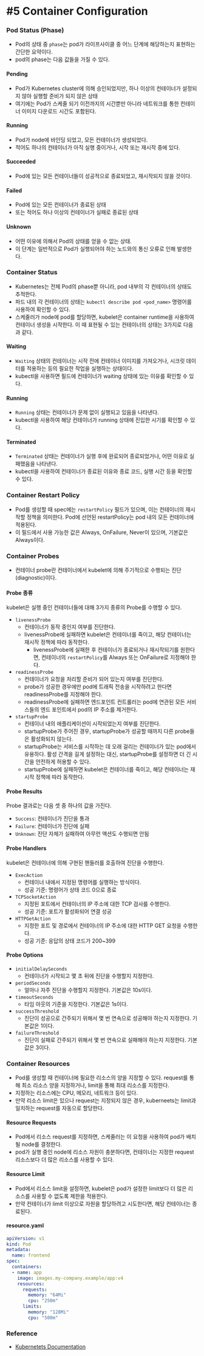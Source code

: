 # #5 Container Configuration

### Pod Status (Phase)

- Pod의 상태 중 `phase`는 pod가 라이프사이클 중 어느 단계에 해당하는지 표현하는 간단한 요약이다.
- pod의 phase는 다음 값들을 가질 수 있다.

#### Pending

- Pod가 Kubernetes cluster에 의해 승인되었지만, 하나 이상의 컨테이너가 설정되지 않아 실행할 준비가 되지 않은 상태
- 여기에는 Pod가 스케줄 되기 이전까지의 시간뿐만 아니라 네트워크를 통한 컨테이너 이미지 다운로드 시간도 포함된다.

#### Running

- Pod가 node에 바인딩 되었고, 모든 컨테이너가 생성되었다.
- 적어도 하나의 컨테이너가 아직 실행 중이거나, 시작 또는 재시작 중에 있다.

#### Succeeded

- Pod에 있는 모든 컨테이너들이 성공적으로 종료되었고, 재시작되지 않을 것이다.

#### Failed

- Pod에 있는 모든 컨테이너가 종료된 상태
- 또는 적어도 하나 이상의 컨테이너가 실패로 종료된 상태

#### Unknown

- 어떤 이유에 의해서 Pod의 상태를 얻을 수 없는 상태.
- 이 단계는 일반적으로 Pod가 실행되어야 하는 노드와의 통신 오류로 인해 발생한다.

### Container Status

- Kubernetes는 전체 Pod의 phase뿐 아니라, pod 내부의 각 컨테이너의 상태도 추적한다.
- 파드 내의 각 컨테이너의 상태는 `kubectl describe pod <pod_name>` 명령어를 사용하여 확인할 수 있다.
- 스케줄러가 node에 pod를 할당하면, kubelet은 container runtime을 사용하여 컨테이너 생성을 시작한다. 이 때 표현될 수 있는 컨테이너의 상태는 3가지로 다음과 같다.

#### Waiting

- `Waiting` 상태의 컨테이너는 시작 전에 컨테이너 이미지를 가져오거나, 시크릿 데이터를 적용하는 등의 필요한 작업을 실행하는 상태이다.
- kubectl을 사용하면 필드에 컨테이너가 waiting 상태에 있는 이유를 확인할 수 있다.

#### Running

- `Running` 상태는 컨테이너가 문제 없이 실행되고 있음을 나타낸다.
- kubectl을 사용하여 해당 컨테이너가 running 상태에 진입한 시기를 확인할 수 있다.

#### Terminated

- `Terminated` 상태는 컨테이너가 실행 후에 완료되어 종료되었거나, 어떤 이유로 실패했음을 나타낸다.
- kubectl을 사용하여 컨테이너가 종료된 이유와 종료 코드, 실행 시간 등을 확인할 수 있다.

### Container Restart Policy

- Pod를 생성할 때 spec에는 `restartPolicy` 필드가 있으며, 이는 컨테이너의 재시작할 정책을 의미한다. Pod에 선언된 restartPolicy는 pod 내의 모든 컨테이너에 적용된다.
- 이 필드에서 사용 가능한 값은 Always, OnFailure, Never이 있으며, 기본값은 Always이다.

### Container Probes

- 컨테이너 probe란 컨테이너에서 kubelet에 의해 주기적으로 수행되는 진단(diagnostic)이다.

#### Probe 종류

kubelet은 실행 중인 컨테이너들에 대해 3가지 종류의 Probe를 수행할 수 있다.

- `livenessProbe`
  + 컨테이너가 동작 중인지 여부를 진단한다.
  + livenessProbe에 실패하면 kubelet은 컨테이너를 죽이고, 해당 컨테이너는 재시작 정책에 따라 동작한다.
    + livenessProbe에 실패한 후 컨테이너가 종료되거나 재시작되기를 원한다면, 컨테이너의 `restartPolicy`를 Always 또는 OnFailure로 지정해야 한다.
- `readinessProbe`
  + 컨테이너가 요청을 처리할 준비가 되어 있는지 여부를 진단한다.
  + probe가 성공한 경우에만 pod에 트래픽 전송을 시작하려고 한다면 readinessProbe를 지정해야 한다.
  + readinessProbe에 실패하면 엔드포인트 컨트롤러는 pod에 연관된 모든 서비스들의 엔드 포인트에서 pod의 IP 주소를 제거한다.
- `startupProbe`
  + 컨테이너 내의 애플리케이션이 시작되었는지 여부를 진단한다.
  + startupProbe가 주어진 경우, startupProbe가 성공할 때까지 다른 probe들은 활성화되지 않는다.
  + startupProbe는 서비스를 시작하는 데 오래 걸리는 컨테이너가 있는 pod에서 유용하다. 활성 간격을 길게 설정하는 대신, startupProbe를 설정하면 더 긴 시간을 안전하게 허용할 수 있다.
  + startupProbe에 실패하면 kubelet은 컨테이너를 죽이고, 해당 컨테이너는 재시작 정책에 따라 동작한다.

#### Probe Results

Probe 결과로는 다음 셋 중 하나의 값을 가진다.

- `Success`: 컨테이너가 진단을 통과
- `Failure`: 컨테이너가 진단에 실패
- `Unknown`: 진단 자체가 실패하여 아무런 액션도 수행되면 안됨

#### Probe Handlers

kubelet은 컨테이너에 의해 구현된 핸들러를 호출하여 진단을 수행한다.

- `ExecAction`
  + 컨테이너 내에서 지정된 명령어를 실행하는 방식이다.
  + 성공 기준: 명령어가 상태 코드 0으로 종료
- `TCPSocketAction`
  + 지정된 포트에서 컨테이너의 IP 주소에 대한 TCP 검사를 수행한다.
  + 성공 기준: 포트가 활성화되어 연결 성공
- `HTTPGetAction`
  + 지정한 포트 및 경로에서 컨테이너의 IP 주소에 대한 HTTP GET 요청을 수행한다.
  + 성공 기준: 응답의 상태 코드가 200~399

#### Probe Options

- `initialDelaySeconds`
  + 컨테이너가 시작되고 몇 초 뒤에 진단을 수행할지 지정한다.
- `periodSeconds`
  + 얼마나 자주 진단을 수행할지 지정한다. 기본값은 10s이다.
- `timeoutSeconds`
  + 타임 아웃의 기준을 지정한다. 기본값은 1s이다.
- `successThreshold`
  + 진단이 성공으로 간주되기 위해서 몇 번 연속으로 성공해야 하는지 지정한다. 기본값은 1이다.
- `failureThreshold`
  + 진단이 실패로 간주되기 위해서 몇 번 연속으로 실패해야 하는지 지정한다. 기본값은 3이다.

### Container Resources

- Pod를 생성할 때 컨테이너에 필요한 리소스의 양을 지정할 수 있다. request를 통해 최소 리소스 양을 지정하거나, limit을 통해 최대 리소스를 지정한다.
- 지정하는 리소스에는 CPU, 메모리, 네트워크 등이 있다.
- 만약 리소스 limit은 있으나 request는 지정되지 않은 경우, kuberneets는 limit과 일치하는 request를 자동으로 할당한다.

#### Resource Requests

- Pod에서 리소스 request를 지정하면, 스케줄러는 이 요청을 사용하여 pod가 배치될 node를 결정한다.
- pod가 실행 중인 node에 리소스 자원이 충분하다면, 컨테이너는 지정한 request 리소스보다 더 많은 리소스를 사용할 수 있다.

#### Resource Limit

- Pod에서 리소스 limit을 설정하면, kubelet은 pod가 설정한 limit보다 더 많은 리소스를 사용할 수 없도록 제한을 적용한다.
- 만약 컨테이너가 limit 이상으로 자원을 할당하려고 시도한다면, 해당 컨테이너는 종료된다.

#### resource.yaml

```yaml
apiVersion: v1
kind: Pod
metadata:
  name: frontend
spec:
  containers:
  - name: app
    image: images.my-company.example/app:v4
    resources:
      requests:
        memory: "64Mi"
        cpu: "250m"
      limits:
        memory: "128Mi"
        cpu: "500m"
```

### Reference

- [Kubernetets Documentation](https://kubernetes.io/ko/docs/concepts/workloads/pods/pod-lifecycle/)